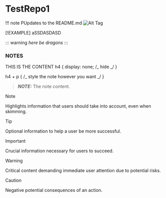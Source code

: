 # TestRepo1

!!! note
PUpdates to the README.md
![Alt Tag](https://i.imgur.com/PYV4crq.png)

[!EXAMPLE]
aSSDASDASD

::: warning
_here be dragons_
:::

### NOTES

THIS IS THE CONTENT
h4 {
display: none; /_ hide _/
}

h4 + p {
/_ style the note however you want _/
}

> **_NOTE:_** The note content.

> [!NOTE]  
> Highlights information that users should take into account, even when skimming.

> [!TIP]
> Optional information to help a user be more successful.

> [!IMPORTANT]  
> Crucial information necessary for users to succeed.

> [!WARNING]  
> Critical content demanding immediate user attention due to potential risks.

> [!CAUTION]
> Negative potential consequences of an action.
